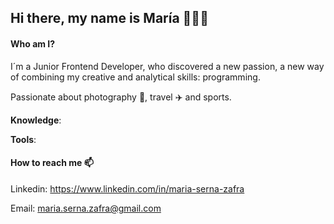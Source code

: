 ## Hi there, my name is María 👩🏻‍💻

#### Who am I?

I´m a Junior Frontend Developer, who discovered a new passion, a new way of combining my creative and analytical skills: programming. 

Passionate about photography 📸, travel :airplane: and sports.


**Knowledge**:

**Tools**:




#### How to reach me 📫

Linkedin: https://www.linkedin.com/in/maria-serna-zafra

Email: maria.serna.zafra@gmail.com





